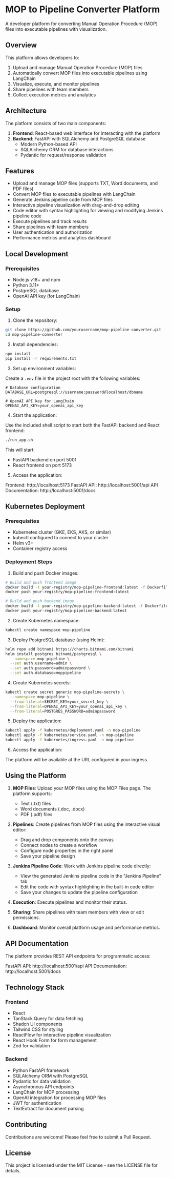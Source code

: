 # MOP to Pipeline Converter Platform

A developer platform for converting Manual Operation Procedure (MOP) files into executable pipelines with visualization.

## Overview

This platform allows developers to:

1. Upload and manage Manual Operation Procedure (MOP) files
2. Automatically convert MOP files into executable pipelines using LangChain
3. Visualize, execute, and monitor pipelines
4. Share pipelines with team members
5. Collect execution metrics and analytics

## Architecture

The platform consists of two main components:

1. **Frontend**: React-based web interface for interacting with the platform
2. **Backend**: FastAPI with SQLAlchemy and PostgreSQL database
   - Modern Python-based API
   - SQLAlchemy ORM for database interactions
   - Pydantic for request/response validation

## Features

- Upload and manage MOP files (supports TXT, Word documents, and PDF files)
- Convert MOP files to executable pipelines with LangChain
- Generate Jenkins pipeline code from MOP files
- Interactive pipeline visualization with drag-and-drop editing
- Code editor with syntax highlighting for viewing and modifying Jenkins pipeline code
- Execute pipelines and track results
- Share pipelines with team members
- User authentication and authorization
- Performance metrics and analytics dashboard

## Local Development

### Prerequisites

- Node.js v18+ and npm
- Python 3.11+
- PostgreSQL database
- OpenAI API key (for LangChain)

### Setup

1. Clone the repository:

```bash
git clone https://github.com/yourusername/mop-pipeline-converter.git
cd mop-pipeline-converter
```

2. Install dependencies:

```bash
npm install
pip install -r requirements.txt
```

3. Set up environment variables:

Create a `.env` file in the project root with the following variables:

```
# Database configuration
DATABASE_URL=postgresql://username:password@localhost/dbname

# OpenAI API key for LangChain
OPENAI_API_KEY=your_openai_api_key
```

4. Start the application:

Use the included shell script to start both the FastAPI backend and React frontend:
```bash
./run_app.sh
```

This will start:
- FastAPI backend on port 5001
- React frontend on port 5173

5. Access the application:

Frontend: http://localhost:5173
FastAPI API: http://localhost:5001/api
API Documentation: http://localhost:5001/docs

## Kubernetes Deployment

### Prerequisites

- Kubernetes cluster (GKE, EKS, AKS, or similar)
- kubectl configured to connect to your cluster
- Helm v3+
- Container registry access

### Deployment Steps

1. Build and push Docker images:

```bash
# Build and push frontend image
docker build -t your-registry/mop-pipeline-frontend:latest -f Dockerfile.frontend .
docker push your-registry/mop-pipeline-frontend:latest

# Build and push backend image
docker build -t your-registry/mop-pipeline-backend:latest -f Dockerfile.backend .
docker push your-registry/mop-pipeline-backend:latest
```

2. Create Kubernetes namespace:

```bash
kubectl create namespace mop-pipeline
```

3. Deploy PostgreSQL database (using Helm):

```bash
helm repo add bitnami https://charts.bitnami.com/bitnami
helm install postgres bitnami/postgresql \
  --namespace mop-pipeline \
  --set auth.username=admin \
  --set auth.password=adminpassword \
  --set auth.database=moppipeline
```

4. Create Kubernetes secrets:

```bash
kubectl create secret generic mop-pipeline-secrets \
  --namespace mop-pipeline \
  --from-literal=SECRET_KEY=your_secret_key \
  --from-literal=OPENAI_API_KEY=your_openai_api_key \
  --from-literal=POSTGRES_PASSWORD=adminpassword
```

5. Deploy the application:

```bash
kubectl apply -f kubernetes/deployment.yaml -n mop-pipeline
kubectl apply -f kubernetes/service.yaml -n mop-pipeline
kubectl apply -f kubernetes/ingress.yaml -n mop-pipeline
```

6. Access the application:

The platform will be available at the URL configured in your ingress.

## Using the Platform

1. **MOP Files**: Upload your MOP files using the MOP Files page. The platform supports:
   - Text (.txt) files
   - Word documents (.doc, .docx)
   - PDF (.pdf) files

2. **Pipelines**: Create pipelines from MOP files using the interactive visual editor:
   - Drag and drop components onto the canvas
   - Connect nodes to create a workflow
   - Configure node properties in the right panel
   - Save your pipeline design

3. **Jenkins Pipeline Code**: Work with Jenkins pipeline code directly:
   - View the generated Jenkins pipeline code in the "Jenkins Pipeline" tab
   - Edit the code with syntax highlighting in the built-in code editor
   - Save your changes to update the pipeline configuration

4. **Execution**: Execute pipelines and monitor their status.

5. **Sharing**: Share pipelines with team members with view or edit permissions.

6. **Dashboard**: Monitor overall platform usage and performance metrics.

## API Documentation

The platform provides REST API endpoints for programmatic access:

FastAPI API: http://localhost:5001/api
API Documentation: http://localhost:5001/docs

## Technology Stack

### Frontend
- React
- TanStack Query for data fetching
- Shadcn UI components
- Tailwind CSS for styling
- ReactFlow for interactive pipeline visualization 
- React Hook Form for form management
- Zod for validation

### Backend
- Python FastAPI framework
- SQLAlchemy ORM with PostgreSQL
- Pydantic for data validation
- Asynchronous API endpoints 
- LangChain for MOP processing
- OpenAI integration for processing MOP files
- JWT for authentication
- TextExtract for document parsing

## Contributing

Contributions are welcome! Please feel free to submit a Pull Request.

## License

This project is licensed under the MIT License - see the LICENSE file for details.